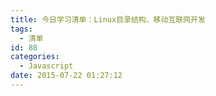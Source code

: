 ```yaml
---
title: 今日学习清单：Linux目录结构、移动互联网开发
tags:
  - 清单
id: 88
categories:
  - Javascript
date: 2015-07-22 01:27:12
---
```

